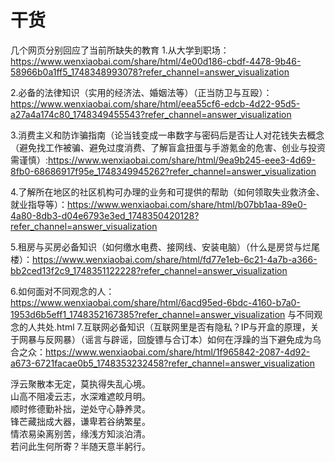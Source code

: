 # 干货
几个网页分别回应了当前所缺失的教育
1.从大学到职场：https://www.wenxiaobai.com/share/html/4e00d186-cbdf-4478-9b46-58966b0a1ff5_1748348993078?refer_channel=answer_visualization

2.必备的法律知识（实用的经济法、婚姻法等）（正当防卫与互殴）：https://www.wenxiaobai.com/share/html/eea55cf6-edcb-4d22-95d5-a27a4a174c80_1748349455543?refer_channel=answer_visualization

3.消费主义和防诈骗指南（论当钱变成一串数字与密码后是否让人对花钱失去概念（避免找工作被骗、避免过度消费、了解盲盒扭蛋与手游氪金的危害、创业与投资需谨慎）:https://www.wenxiaobai.com/share/html/9ea9b245-eee3-4d69-8fb0-68686917f95e_1748349945262?refer_channel=answer_visualization

4.了解所在地区的社区机构可办理的业务和可提供的帮助（如何领取失业救济金、就业指导等）：https://www.wenxiaobai.com/share/html/b07bb1aa-89e0-4a80-8db3-d04e6793e3ed_1748350420128?refer_channel=answer_visualization

5.租房与买房必备知识（如何缴水电费、接网线、安装电脑）（什么是房贷与烂尾楼）：https://www.wenxiaobai.com/share/html/fd77e1eb-6c21-4a7b-a366-bb2ced13f2c9_1748351122228?refer_channel=answer_visualization

6.如何面对不同观念的人：https://www.wenxiaobai.com/share/html/6acd95ed-6bdc-4160-b7a0-1953d6b5eff1_1748352167385?refer_channel=answer_visualization
与不同观念的人共处.html
7.互联网必备知识（互联网里是否有隐私？IP与开盒的原理，关于网暴与反网暴）（谣言与辟谣，回旋镖与合订本）如何在浮躁的当下避免成为乌合之众：https://www.wenxiaobai.com/share/html/1f965842-2087-4d92-a673-6721facae0b5_1748353232458?refer_channel=answer_visualization

浮云聚散本无定，莫执得失乱心境。  
山高不阻凌云志，水深难遮皎月明。  
顺时修德勤补拙，逆处守心静养灵。  
锋芒藏拙成大器，谦卑若谷纳繁星。  
情浓易染离别苦，缘浅方知淡泊清。  
若问此生何所寄？半随天意半躬行。
